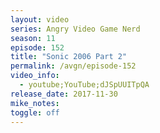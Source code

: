 ```yaml
---
layout: video
series: Angry Video Game Nerd
season: 11
episode: 152
title: "Sonic 2006 Part 2"
permalink: /avgn/episode-152
video_info:
  - youtube;YouTube;dJSpUUITpQA
release_date: 2017-11-30
mike_notes:
toggle: off
---
```


